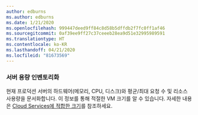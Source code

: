 ```yaml
---
author: edburns
ms.author: edburns
ms.date: 1/21/2020
ms.openlocfilehash: 999447deed9ff84c8d58b5dffdb2f7fc0ff1af46
ms.sourcegitcommit: 0af39ee9ff27c37ceeeb28ea9d51e32995989591
ms.translationtype: HT
ms.contentlocale: ko-KR
ms.lasthandoff: 04/21/2020
ms.locfileid: "81673569"
---
```

### <a name="inventory-server-capacity"></a>서버 용량 인벤토리화

현재 프로덕션 서버의 하드웨어(메모리, CPU, 디스크)와 평균/최대 요청 수 및 리소스 사용량을 문서화합니다. 이 정보를 통해 적절한 VM 크기를 알 수 있습니다. 자세한 내용은 [Cloud Services에 적합한 크기](/azure/cloud-services/cloud-services-sizes-specs)를 참조하세요.
